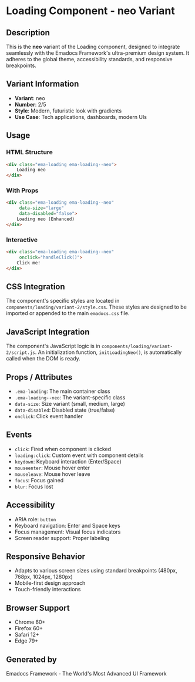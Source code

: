 # Loading Component - neo Variant

## Description
This is the **neo** variant of the Loading component, designed to integrate seamlessly with the Emadocs Framework's ultra-premium design system. It adheres to the global theme, accessibility standards, and responsive breakpoints.

## Variant Information
- **Variant**: neo
- **Number**: 2/5
- **Style**: Modern, futuristic look with gradients
- **Use Case**: Tech applications, dashboards, modern UIs

## Usage

### HTML Structure
```html
<div class="ema-loading ema-loading--neo">
    Loading neo
</div>
```

### With Props
```html
<div class="ema-loading ema-loading--neo" 
     data-size="large" 
     data-disabled="false">
    Loading neo (Enhanced)
</div>
```

### Interactive
```html
<div class="ema-loading ema-loading--neo" 
     onclick="handleClick()">
    Click me!
</div>
```

## CSS Integration
The component's specific styles are located in `components/loading/variant-2/style.css`. These styles are designed to be imported or appended to the main `emadocs.css` file.

## JavaScript Integration
The component's JavaScript logic is in `components/loading/variant-2/script.js`. An initialization function, `initLoadingNeo()`, is automatically called when the DOM is ready.

## Props / Attributes
- `.ema-loading`: The main container class
- `.ema-loading--neo`: The variant-specific class
- `data-size`: Size variant (small, medium, large)
- `data-disabled`: Disabled state (true/false)
- `onclick`: Click event handler

## Events
- `click`: Fired when component is clicked
- `loading:click`: Custom event with component details
- `keydown`: Keyboard interaction (Enter/Space)
- `mouseenter`: Mouse hover enter
- `mouseleave`: Mouse hover leave
- `focus`: Focus gained
- `blur`: Focus lost

## Accessibility
- ARIA role: `button`
- Keyboard navigation: Enter and Space keys
- Focus management: Visual focus indicators
- Screen reader support: Proper labeling

## Responsive Behavior
- Adapts to various screen sizes using standard breakpoints (480px, 768px, 1024px, 1280px)
- Mobile-first design approach
- Touch-friendly interactions

## Browser Support
- Chrome 60+
- Firefox 60+
- Safari 12+
- Edge 79+

## Generated by
Emadocs Framework - The World's Most Advanced UI Framework
